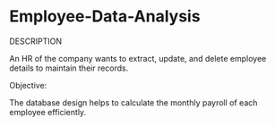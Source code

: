 # Employee-Data-Analysis

DESCRIPTION

An HR of the company wants to extract, update, and delete employee details to maintain their records.

 

Objective:

The database design helps to calculate the monthly payroll of each employee efficiently.
